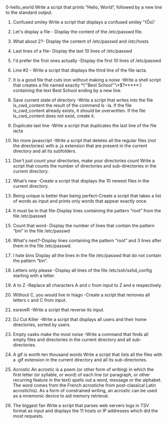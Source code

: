 0-hello_world Write a script that prints “Hello, World”, followed by a new line to the standard output.

1. Confused smiley Write a script that displays a confused smiley "(Ôo)'

2. Let's display a file - Display the content of the /etc/passwd file.

3. What about 2?- Display the content of /etc/passwd and /etc/hosts

4. Last lines of a file- Display the last 10 lines of /etc/passwd

5. I'd prefer the first ones actually -Display the first 10 lines of /etc/passwd

6. Line #2 - Write a script that displays the third line of the file iacta.

7. It is a good file that cuts iron without making a noise -Write a shell script that creates a file named exactly \*\\'"Best School"\'\\*$\?\*\*\*\*\*:) containing the text Best School ending by a new line.

8. Save current state of directory -Write a script that writes into the file ls_cwd_content the result of the command ls -la. If the file ls_cwd_content already exists, it should be overwritten. If the file ls_cwd_content does not exist, create it.

9. Duplicate last line -Write a script that duplicates the last line of the file iacta

10. No more javascript -Write a script that deletes all the regular files (not the directories) with a .js extension that are present in the current directory and all its subfolders.

11. Don't just count your directories, make your directories count Write a script that counts the number of directories and sub-directories in the current directory.

12. What’s new -Create a script that displays the 10 newest files in the current directory.

13. Being unique is better than being perfect-Create a script that takes a list of words as input and prints only words that appear exactly once.

14. It must be in that file-Display lines containing the pattern “root” from the file /etc/passwd

15. Count that word- Display the number of lines that contain the pattern “bin” in the file /etc/passwd

16. What's next?-Display lines containing the pattern “root” and 3 lines after them in the file /etc/passwd.

17. I hate bins Display all the lines in the file /etc/passwd that do not contain the pattern “bin”.

18. Letters only please -Display all lines of the file /etc/ssh/sshd_config starting with a letter.

19. A to Z -Replace all characters A and c from input to Z and e respectively.

20. Without C, you would live in hiago -Create a script that removes all letters c and C from input.

21. esreveR -Write a script that reverse its input.

22. DJ Cut Killer -Write a script that displays all users and their home directories, sorted by users.

23. Empty casks make the most noise -Write a command that finds all empty files and directories in the current directory and all sub-directories.

24. A gif is worth ten thousand words Write a script that lists all the files with a .gif extension in the current directory and all its sub-directories.


25. Acrostic An acrostic is a poem (or other form of writing) in which the first letter (or syllable, or word) of each line (or paragraph, or other recurring feature in the text) spells out a word, message or the alphabet. The word comes from the French acrostiche from post-classical Latin acrostichis). As a form of constrained writing, an acrostic can be used as a mnemonic device to aid memory retrieval.

26. The biggest fan Write a script that parses web servers logs in TSV format as input and displays the 11 hosts or IP addresses which did the most requests.


